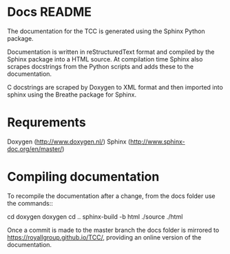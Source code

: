 # Docs README #

The documentation for the TCC is generated using the Sphinx Python package.

Documentation is written in reStructuredText format and compiled by the Sphinx package into a HTML source. At compilation time Sphinx also scrapes docstrings from the Python scripts and adds these to the documentation.

C docstrings are scraped by Doxygen to XML format and then imported into sphinx using the Breathe package for Sphinx.

Requrements
=============

Doxygen (http://www.doxygen.nl/)
Sphinx (http://www.sphinx-doc.org/en/master/)

Compiling documentation
=========================

To recompile the documentation after a change, from the docs folder use the commands::

cd doxygen
doxygen
cd ..
sphinx-build -b html ./source ./html

Once a commit is made to the master branch the docs folder is mirrored to https://royallgroup.github.io/TCC/, providing an online version of the documentation.